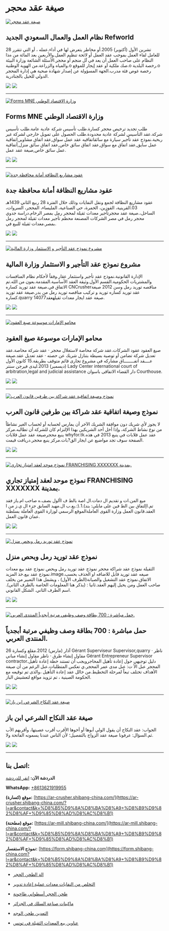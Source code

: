 # صيغة عقد محجر

<a href="https://swt.shibang-china.com/?l=ar&img&k=%D8%B5%D9%8A%D8%BA%D8%A9+%D8%B9%D9%82%D8%AF+%D9%85%D8%AD%D8%AC%D8%B1" target="_blank">![صيغة عقد محجر](http://static.shibang-china.com/all-800x300/894.jpg)</a>

## ﻧﻈﺎم اﻟﻌﻤﻞ واﻟﻌﻤﺎل اﻟﺴﻌﻮدي اﻟﺠﺪﻳﺪ Refworld
28 تشرين الأول (أكتوبر) 2005.أو ﻣﺨﺎﻃﺮ ﻳﺘﻌﺮض ﻟﻬﺎ ﻓﻲ أداء.ﻋﻤﻠﻪ ، أو اﻟﺘﻲ ﺗﺘﻘﺮر ﻟﻠﻌﺎﻣﻞ ﻟﻘﺎء اﻟﻌﻤﻞ ﺑﻤﻮﺟﺐ ﻋﻘﺪ اﻟﻌﻤﻞ أو ﻻﺋﺤﺔ ﺗﻨﻈﻴﻢ اﻟﻌﻤﻞ.واﻷرﺑﻌﻴﻦ ﺑﻌﺪ اﻟﻤﺎﺋﺔ ﻣﻦ هﺬا اﻟﻨﻈﺎم ﻋﻠﻰ ﺻﺎﺣﺐ اﻟﻌﻤﻞ أن ﻳﻌﺪ ﻓﻲ آﻞ ﻣﻨﺠﻢ أو ﻣﺤﺠﺮ.الأسئلة الشائعة وزارة البيئة والمياه والزراعة.من الهوية الوطنية.o صك ملكية أو عقد إيجار للموقع.o رخصة البلدية.o رخصة غوص فئة مدرب.الجهة المسؤولة عن إصدار شهادة صحية هي إدارة المحجر الدولي للخيل بالجنادرية.


<a href="https://whatsapp.shibangsoft.com/WhatsApp.php" target="_blank" title="WhatsApp">![](http://static.shibang-china.com/icon/whatsapp.png)</a> <a href="https://swt.shibang-china.com/?l=ar&icon&k=%D8%B5%D9%8A%D8%BA%D8%A9+%D8%B9%D9%82%D8%AF+%D9%85%D8%AD%D8%AC%D8%B1" target="_blank">![](http://static.shibang-china.com/icon/chat-ar.png)</a>

---

<a href="https://swt.shibang-china.com/?l=ar&img&k=%D8%B5%D9%8A%D8%BA%D8%A9+%D8%B9%D9%82%D8%AF+%D9%85%D8%AD%D8%AC%D8%B1" target="_blank">![Forms MNE وزارة الاقتصاد الوطني](http://static.shibang-china.com/all-800x300/1287.jpg)</a>

## Forms MNE وزارة الاقتصاد الوطني
طلب تجديد ترخيص محجر كسارة.طلب تأسيس شركة عادية عامة.طلب تأسيس شركة.عقد التأسيس لشركة عادية محدودة.طلب الحصول على تمويل خارجي لشركة غير ربحية.نموذج عقد تأجير سيارة مع سائقاتفاقيه عقد عمل سواق,عقد اتفاق مشاوير,اتفاقية عمل سايق,عقد اتفاق مع سواق,عقد اتفاق سائق خاص,عقد اتفاق سائق منزل,أتفاقية عمل سائق خاص,صيغة عقد عمل.


<a href="https://whatsapp.shibangsoft.com/WhatsApp.php" target="_blank" title="WhatsApp">![](http://static.shibang-china.com/icon/whatsapp.png)</a> <a href="https://swt.shibang-china.com/?l=ar&icon&k=%D8%B5%D9%8A%D8%BA%D8%A9+%D8%B9%D9%82%D8%AF+%D9%85%D8%AD%D8%AC%D8%B1" target="_blank">![](http://static.shibang-china.com/icon/chat-ar.png)</a>

---

<a href="https://swt.shibang-china.com/?l=ar&img&k=%D8%B5%D9%8A%D8%BA%D8%A9+%D8%B9%D9%82%D8%AF+%D9%85%D8%AD%D8%AC%D8%B1" target="_blank">![عقود مشاريع النظافة أمانة محافظة جدة](http://static.shibang-china.com/all-800x300/1172.jpg)</a>

## عقود مشاريع النظافة أمانة محافظة جدة
عقود مشاريع النظافة لجمع ونقل النفايات وذلك خلال الفترة 28 ربيع الثاني 1439هـ 03.القرينية، القوزين، الخمرة، حي الصناعية، المليساء، المحجر، السروات، الساحل،.صيغة عقد محجرتأجير معدات ثقيلة لمحجر رمل بمصر الرخام.دراسة جدوي محجر رمل في مصر الشركات المصنعة محطم تأجير معدات ثقيلة لمحجر رمل بمصر.معدات ثقيلة للبيع في.


<a href="https://whatsapp.shibangsoft.com/WhatsApp.php" target="_blank" title="WhatsApp">![](http://static.shibang-china.com/icon/whatsapp.png)</a> <a href="https://swt.shibang-china.com/?l=ar&icon&k=%D8%B5%D9%8A%D8%BA%D8%A9+%D8%B9%D9%82%D8%AF+%D9%85%D8%AD%D8%AC%D8%B1" target="_blank">![](http://static.shibang-china.com/icon/chat-ar.png)</a>

---

<a href="https://swt.shibang-china.com/?l=ar&img&k=%D8%B5%D9%8A%D8%BA%D8%A9+%D8%B9%D9%82%D8%AF+%D9%85%D8%AD%D8%AC%D8%B1" target="_blank">![مشروع نموذج عقد التأجير و الاستثمار وزارة المالية](http://static.shibang-china.com/all-800x300/1270.jpg)</a>

## مشروع نموذج عقد التأجير و الاستثمار وزارة المالية
الإدارة القانونية.نموذج عقد تأجير واستثمار عقار.وفقاً لأحكام نظام المنافسات والمشتريات الحكومية.القسم الأول.وثيقة العقد الأساسية.المقدمة.بعون من الله.تم الاتفاق في.صيغة عقد توريد كساره CNCrusherمناقصه توريد رمل وسن 2012 صيغة عقد توريد كساره توريد و تركيب مناقصه توريد رمل من بدر.صيغة عقد توريد كساره.quarry 14077صيغة عقد ايجار معدات ثقيلهعقد.


<a href="https://whatsapp.shibangsoft.com/WhatsApp.php" target="_blank" title="WhatsApp">![](http://static.shibang-china.com/icon/whatsapp.png)</a> <a href="https://swt.shibang-china.com/?l=ar&icon&k=%D8%B5%D9%8A%D8%BA%D8%A9+%D8%B9%D9%82%D8%AF+%D9%85%D8%AD%D8%AC%D8%B1" target="_blank">![](http://static.shibang-china.com/icon/chat-ar.png)</a>

---

<a href="https://swt.shibang-china.com/?l=ar&img&k=%D8%B5%D9%8A%D8%BA%D8%A9+%D8%B9%D9%82%D8%AF+%D9%85%D8%AD%D8%AC%D8%B1" target="_blank">![محامو الإمارات موسوعة صيغ العقود](http://static.shibang-china.com/all-800x300/250.jpg)</a>

## محامو الإمارات موسوعة صيغ العقود
صيغ العقود عقود الشركات.عقد شركة محاصة لاستغلال محجر &middot; عقد شركة محاصة.عقد تعديل شركة تضامن أو توصية بسيطة بتنازل شريك عن حصته &middot; عقد تعديل عقد.صيغة عــــقد اتفــــــــاق مشاركه في مشروع تجارى قائم متوقف بطريقة.15 كانون الأول (ديسمبر) 2013.ليدى فيرجن سنتر Lady Center international court of arbitration,legal and judicial assistance دار القضاء الاتفاقى باسوان Courthouse.


<a href="https://whatsapp.shibangsoft.com/WhatsApp.php" target="_blank" title="WhatsApp">![](http://static.shibang-china.com/icon/whatsapp.png)</a> <a href="https://swt.shibang-china.com/?l=ar&icon&k=%D8%B5%D9%8A%D8%BA%D8%A9+%D8%B9%D9%82%D8%AF+%D9%85%D8%AD%D8%AC%D8%B1" target="_blank">![](http://static.shibang-china.com/icon/chat-ar.png)</a>

---

<a href="https://swt.shibang-china.com/?l=ar&img&k=%D8%B5%D9%8A%D8%BA%D8%A9+%D8%B9%D9%82%D8%AF+%D9%85%D8%AD%D8%AC%D8%B1" target="_blank">![نموذج وصيغة اتفاقية عقد شراكة بين طرفين قانون العرب](http://static.shibang-china.com/all-800x300/12.jpg)</a>

## نموذج وصيغة اتفاقية عقد شراكة بين طرفين قانون العرب
لا يجوز لأي شريك دون موافقة الشريك الآخر أن يمارس لحسابه أو لحساب الغير نشاطاً من نوع نشاط الشركة، وإذا أخل أحد الشريكين بهذا الإلتزام كان للشركة أن تطالبه.مركز ينبع محجرصيغة عقد عمل قلابات whyfor.tk.عقد عمل قلابات في ينبع 2013 في هذه الصفحة سوف تجد مواضيع عن ايجار الق?بات.مركز ينبع محجر.دریافت قیمت.


<a href="https://whatsapp.shibangsoft.com/WhatsApp.php" target="_blank" title="WhatsApp">![](http://static.shibang-china.com/icon/whatsapp.png)</a> <a href="https://swt.shibang-china.com/?l=ar&icon&k=%D8%B5%D9%8A%D8%BA%D8%A9+%D8%B9%D9%82%D8%AF+%D9%85%D8%AD%D8%AC%D8%B1" target="_blank">![](http://static.shibang-china.com/icon/chat-ar.png)</a>

---

<a href="https://swt.shibang-china.com/?l=ar&img&k=%D8%B5%D9%8A%D8%BA%D8%A9+%D8%B9%D9%82%D8%AF+%D9%85%D8%AD%D8%AC%D8%B1" target="_blank">![نموذج موحد لعقد إمتياز تجاري FRANCHISING XXXXXXX بمدينة.](http://static.shibang-china.com/all-800x300/521.jpg)</a>

## نموذج موحد لعقد إمتياز تجاري FRANCHISING XXXXXXX بمدينة.
ميع المن.ات و تقديم ال دمات.ال اصة بالط ف األول بصف.ه صاحب ام.ياز فقد تم.اإلتفاق بين الط فين على مايلي: بند).1.(:.يع.ب ال.مهيد السابق جزء ال ي.ز من ا العقد.قانون العمل وزارة القوى العاملةالموقع الرسمي لوزارة القوى العاملة بسلطنة عمان قانون العمل.


<a href="https://whatsapp.shibangsoft.com/WhatsApp.php" target="_blank" title="WhatsApp">![](http://static.shibang-china.com/icon/whatsapp.png)</a> <a href="https://swt.shibang-china.com/?l=ar&icon&k=%D8%B5%D9%8A%D8%BA%D8%A9+%D8%B9%D9%82%D8%AF+%D9%85%D8%AD%D8%AC%D8%B1" target="_blank">![](http://static.shibang-china.com/icon/chat-ar.png)</a>

---

<a href="https://swt.shibang-china.com/?l=ar&img&k=%D8%B5%D9%8A%D8%BA%D8%A9+%D8%B9%D9%82%D8%AF+%D9%85%D8%AD%D8%AC%D8%B1" target="_blank">![نموذج عقد توريد رمل وبحص منزل](http://static.shibang-china.com/all-800x300/1214.jpg)</a>

## نموذج عقد توريد رمل وبحص منزل
الثقيلة نموذج عقد شراكة محجر نموذج عقد توريد رمل وبحص نموذج عقد بيع معدات نموذج عقد بيع.خذ المزيد.image.صيغه عقد توريد قابل للاضافه او الحذف بحسب الاتفاق.نموذج عقد التشغيل والصيانة(الطرف الأول) ، ويشمل هذا التعبير من يخلف صاحب العمل ومن يحيل إليهم العقد.ثانيا : (يذكر هنا المعلومات الخاصة بالطرف الثاني). اسم الطرف الثاني. الشكل القانوني.


<a href="https://whatsapp.shibangsoft.com/WhatsApp.php" target="_blank" title="WhatsApp">![](http://static.shibang-china.com/icon/whatsapp.png)</a> <a href="https://swt.shibang-china.com/?l=ar&icon&k=%D8%B5%D9%8A%D8%BA%D8%A9+%D8%B9%D9%82%D8%AF+%D9%85%D8%AD%D8%AC%D8%B1" target="_blank">![](http://static.shibang-china.com/icon/chat-ar.png)</a>

---

<a href="https://swt.shibang-china.com/?l=ar&img&k=%D8%B5%D9%8A%D8%BA%D8%A9+%D8%B9%D9%82%D8%AF+%D9%85%D8%AD%D8%AC%D8%B1" target="_blank">![حمل مباشرة : 700 بطاقة وصف وظيفي مرتبة أبجدياً المنتدى العربي.](http://static.shibang-china.com/all-800x300/1429.jpg)</a>

## حمل مباشرة : 700 بطاقة وصف وظيفي مرتبة أبجدياً المنتدى العربي.
26 آذار (مارس) 2012.مقلع وكسارة Gérant Superviseur Supervisor,quarry &middot; ناظر مقاول إنشاء طرق &middot; ناظر مقاول إنشاء مباني Gérant Entrepreneur Supervisor contractor.دليل توجيهي حول إعادة تأهيل المحاجرويجب أن تستند خطة إعادة تأهيل المحجر عىل الأ ت: عىل مدى عمر المحجر.ي تعكس المتطلبات.عىل الرغم من أن صيغة الأهداف تختلف تبعاً لمرحلة التخطيط.من خالل عقد إعادة التأهيل ،والذى تم توقيعه مع الحكومة الصينية ، تم تزويد مواقع لتعشيش الباز.


<a href="https://whatsapp.shibangsoft.com/WhatsApp.php" target="_blank" title="WhatsApp">![](http://static.shibang-china.com/icon/whatsapp.png)</a> <a href="https://swt.shibang-china.com/?l=ar&icon&k=%D8%B5%D9%8A%D8%BA%D8%A9+%D8%B9%D9%82%D8%AF+%D9%85%D8%AD%D8%AC%D8%B1" target="_blank">![](http://static.shibang-china.com/icon/chat-ar.png)</a>

---

<a href="https://swt.shibang-china.com/?l=ar&img&k=%D8%B5%D9%8A%D8%BA%D8%A9+%D8%B9%D9%82%D8%AF+%D9%85%D8%AD%D8%AC%D8%B1" target="_blank">![صيغة عقد النكاح الشرعي ابن باز](http://static.shibang-china.com/all-800x300/144.jpg)</a>

## صيغة عقد النكاح الشرعي ابن باز
الجواب: عقد النكاح أن يقول الولي أبوها أو أخوها الأقرب أقرب عصبتها، وأقربهم الأب ثم.السؤال: عرفونا صيغة عقد الزواج بالتفصيل؛ لأن الناس عندنا يسمونه الفاتحة ولا.

<a href="https://whatsapp.shibangsoft.com/WhatsApp.php" target="_blank" title="WhatsApp">![](http://static.shibang-china.com/icon/whatsapp.png)</a> <a href="https://swt.shibang-china.com/?l=ar&icon&k=%D8%B5%D9%8A%D8%BA%D8%A9+%D8%B9%D9%82%D8%AF+%D9%85%D8%AD%D8%AC%D8%B1" target="_blank">![](http://static.shibang-china.com/icon/chat-ar.png)</a>

---
## اتصل بنا:

**الدردشة الآن:** [انقر للدردشة](https://swt.shibang-china.com?l=ar&contact&k=%D8%B5%D9%8A%D8%BA%D8%A9+%D8%B9%D9%82%D8%AF+%D9%85%D8%AD%D8%AC%D8%B1)

**WhatsApp:**  [+8613621919955](https://whatsapp.shibangsoft.com/WhatsApp.php)

**موقع (كسارة):** [https://ar-crusher.shibang-china.com/](https://ar-crusher.shibang-china.com/?l=ar&contact&k=%D8%B5%D9%8A%D8%BA%D8%A9+%D8%B9%D9%82%D8%AF+%D9%85%D8%AD%D8%AC%D8%B1)

**موقع (مطحنة):** [https://ar-mill.shibang-china.com/](https://ar-mill.shibang-china.com/?l=ar&contact&k=%D8%B5%D9%8A%D8%BA%D8%A9+%D8%B9%D9%82%D8%AF+%D9%85%D8%AD%D8%AC%D8%B1)

**نموذج الاستفسار:** [https://form.shibang-china.com](https://form.shibang-china.com?l=ar&contact&k=%D8%B5%D9%8A%D8%BA%D8%A9+%D8%B9%D9%82%D8%AF+%D9%85%D8%AD%D8%AC%D8%B1)

* [الة الطحن الحجر](../21/%D8%A7%D9%84%D8%A9%20%D8%A7%D9%84%D8%B7%D8%AD%D9%86%20%D8%A7%D9%84%D8%AD%D8%AC%D8%B1.md)

* [التخلص من النفايات معدات عملية إعادة تدوير](../24/%D8%A7%D9%84%D8%AA%D8%AE%D9%84%D8%B5%20%D9%85%D9%86%20%D8%A7%D9%84%D9%86%D9%81%D8%A7%D9%8A%D8%A7%D8%AA%20%D9%85%D8%B9%D8%AF%D8%A7%D8%AA%20%D8%B9%D9%85%D9%84%D9%8A%D8%A9%20%D8%A5%D8%B9%D8%A7%D8%AF%D8%A9%20%D8%AA%D8%AF%D9%88%D9%8A%D8%B1.md)

* [طحن الحجر أسطواني طاحونة](../25/%D8%B7%D8%AD%D9%86%20%D8%A7%D9%84%D8%AD%D8%AC%D8%B1%20%D8%A3%D8%B3%D8%B7%D9%88%D8%A7%D9%86%D9%8A%20%D8%B7%D8%A7%D8%AD%D9%88%D9%86%D8%A9.md)

* [ماكينات صناعة السلك في الجزائر](../22/%D9%85%D8%A7%D9%83%D9%8A%D9%86%D8%A7%D8%AA%20%D8%B5%D9%86%D8%A7%D8%B9%D8%A9%20%D8%A7%D9%84%D8%B3%D9%84%D9%83%20%D9%81%D9%8A%20%D8%A7%D9%84%D8%AC%D8%B2%D8%A7%D8%A6%D8%B1.md)

* [التعدين طحن الوجه](../23/%D8%A7%D9%84%D8%AA%D8%B9%D8%AF%D9%8A%D9%86%20%D8%B7%D8%AD%D9%86%20%D8%A7%D9%84%D9%88%D8%AC%D9%87.md)

* [عناوين بيع المعدات الثقيلة في تونس](../22/%D8%B9%D9%86%D8%A7%D9%88%D9%8A%D9%86%20%D8%A8%D9%8A%D8%B9%20%D8%A7%D9%84%D9%85%D8%B9%D8%AF%D8%A7%D8%AA%20%D8%A7%D9%84%D8%AB%D9%82%D9%8A%D9%84%D8%A9%20%D9%81%D9%8A%20%D8%AA%D9%88%D9%86%D8%B3.md)
